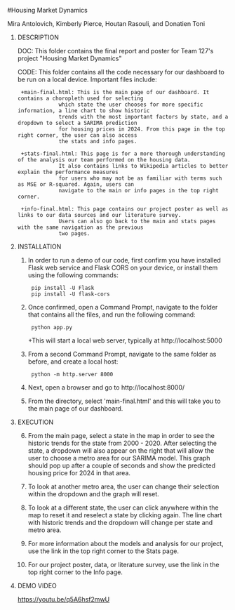 #Housing Market Dynamics

Mira Antolovich, Kimberly Pierce, Houtan Rasouli, and Donatien Toni

1. DESCRIPTION

	DOC: This folder contains the final report and poster for Team 127's project "Housing Market Dynamics" 

	CODE: This folder contains all the code necessary for our dashboard to be run on a local device. Important files include:

		+main-final.html: This is the main page of our dashboard. It contains a choropleth used for selecting
					which state the user chooses for more specific information, a line chart to show historic
					trends with the most important factors by state, and a dropdown to select a SARIMA prediction
					for housing prices in 2024. From this page in the top right corner, the user can also access 
					the stats and info pages.

		+stats-final.html: This page is for a more thorough understanding of the analysis our team performed on the housing data.
					It also contains links to Wikipedia articles to better explain the performance measures
					for users who may not be as familiar with terms such as MSE or R-squared. Again, users can 
					navigate to the main or info pages in the top right corner.

		+info-final.html: This page contains our project poster as well as links to our data sources and our literature survey. 
					Users can also go back to the main and stats pages with the same navigation as the previous
					two pages.

2. INSTALLATION

	1. In order to run a demo of our code, first confirm you have installed Flask web service and Flask CORS on your device, or 
	   install them using the following commands:

			pip install -U Flask
			pip install -U flask-cors
	
	2. Once confirmed, open a Command Prompt, navigate to the folder that contains all the files, and run the following command:

			python app.py

		+This will start a local web server, typically at http://localhost:5000

	3. From a second Command Prompt, navigate to the same folder as before, and create a local host: 

			python -m http.server 8000

	4. Next, open a browser and go to http://localhost:8000/

	5. From the directory, select 'main-final.html' and this will take you to the main page of our dashboard.

3. EXECUTION

	6. From the main page, select a state in the map in order to see the historic trends for the state from 2000 - 2020. 
	   After selecting the state, a dropdown will also appear on the right that will allow the user to choose a metro area for our
	   SARIMA model. This graph should pop up after a couple of seconds and show the predicted housing price for 2024 in that area.

	7. To look at another metro area, the user can change their selection within the dropdown and the graph will reset.

	8. To look at a different state, the user can click anywhere within the map to reset it and reselect a state by clicking again. 
	   The line chart with historic trends and the dropdown will change per state and metro area.

	9. For more information about the models and analysis for our project, use the link in the top right corner to the Stats page.

	10. For our project poster, data, or literature survey, use the link in the top right corner to the Info page. 

4. DEMO VIDEO

	https://youtu.be/q5A6hsf2mwU
